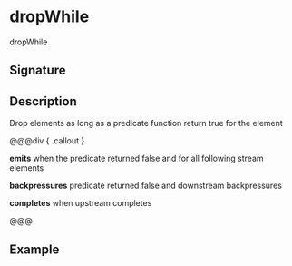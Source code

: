 # dropWhile

dropWhile

## Signature

## Description

Drop elements as long as a predicate function return true for the element


@@@div { .callout }

**emits** when the predicate returned false and for all following stream elements

**backpressures** predicate returned false and downstream backpressures

**completes** when upstream completes

@@@

## Example

